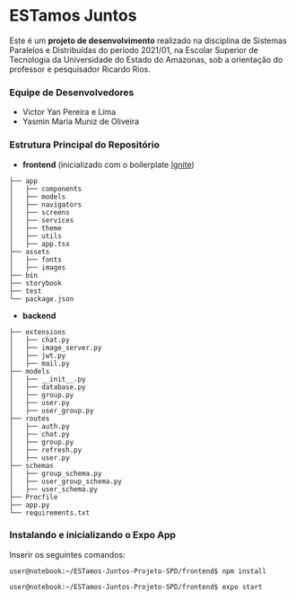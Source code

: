 # ESTamos Juntos
Este é um **projeto de desenvolvimento** realizado na disciplina de Sistemas Paralelos e Distribuídas do período 2021/01, na Escolar Superior de Tecnologia da Universidade do Estado do Amazonas, sob a orientação do professor e pesquisador Ricardo Rios.

### Equipe de Desenvolvedores
- Victor Yan Pereira e Lima
- Yasmin Maria Muniz de Oliveira

### Estrutura Principal do Repositório
- **frontend** (inicializado com o boilerplate [Ignite](https://github.com/infinitered/ignite))
```
├── app
│   ├── components
│   ├── models
│   ├── navigators
│   ├── screens
│   ├── services
│   ├── theme
│   ├── utils
│   ├── app.tsx
├── assets
│   ├── fonts
│   ├── images
├── bin
├── storybook
├── test
└── package.json
```
- **backend**
```
├── extensions
│   ├── chat.py
│   ├── image_server.py
│   ├── jwt.py
│   ├── mail.py
├── models
│   ├── __init__.py
│   ├── database.py
│   ├── group.py
│   ├── user.py
│   ├── user_group.py 
├── routes
│   ├── auth.py
│   ├── chat.py
│   ├── group.py
│   ├── refresh.py
│   ├── user.py
├── schemas
│   ├── group_schema.py
│   ├── user_group_schema.py
│   ├── user_schema.py 
├── Procfile
├── app.py
└── requirements.txt
```

### Instalando e inicializando o Expo App
Inserir os seguintes comandos:
```console
user@notebook:~/ESTamos-Juntos-Projeto-SPD/frontend$ npm install
```
```console
user@notebook:~/ESTamos-Juntos-Projeto-SPD/frontend$ expo start
```
